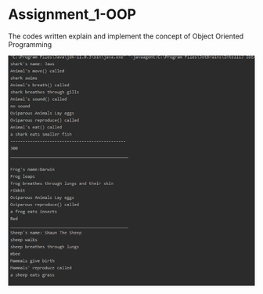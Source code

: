 # Assignment_1-OOP
The codes written explain and implement the concept of Object Oriented Programming


![alt text](https://github.com/ilham-mmr/Assignment_1-OOP/blob/master/assignment1_Output.PNG)
